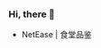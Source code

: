 <!-- <img align="right" src="https://github-readme-stats.vercel.app/api?username=Slideee&show_icons=true&icon_color=CE1D2D&text_color=718096&bg_color=ffffff&hide_title=true" /> -->

### Hi, there 👋

-  NetEase | 食堂品鉴
